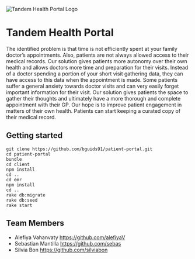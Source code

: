 ![Tandem Health Portal Logo](https://github.com/bguids91/tandem-patient-portal/blob/master/docs/Screen%20Shot%202018-11-06%20at%2011.58.43.png?raw=true)

# Tandem Health Portal

The identified problem is that time is not efficiently spent at your family doctor’s appointments. Also, patients are not always allowed access to their medical records. Our solution gives patients more autonomy over their own health and allows doctors more time and preparation for their visits. Instead of a doctor spending a portion of your short visit gathering data, they can have access to this data when the appointment is made. Some patients suffer a general anxiety towards doctor visits and can very easily forget important information for their visit. Our solution gives patients the space to gather their thoughts and ultimately have a more thorough and complete appointment with their GP.  Our hope is to improve patient engagement in matters of their own health. Patients can start keeping a curated copy of their medical record.


## Getting started

``` shell
git clone https://github.com/bguids91/patient-portal.git
cd patient-portal
bundle
cd client
npm install
cd ..
cd emr
npm install
cd ..
rake db:migrate
rake db:seed
rake start
```

## Team Members

- Alefiya Vahanvaty https://github.com/alefiyaV
- Sebastian Mantilla https://github.com/sebas
- Silvia Bon https://github.com/silviabon
